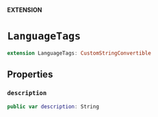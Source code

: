**EXTENSION**

# `LanguageTags`
```swift
extension LanguageTags: CustomStringConvertible
```

## Properties
### `description`

```swift
public var description: String
```
